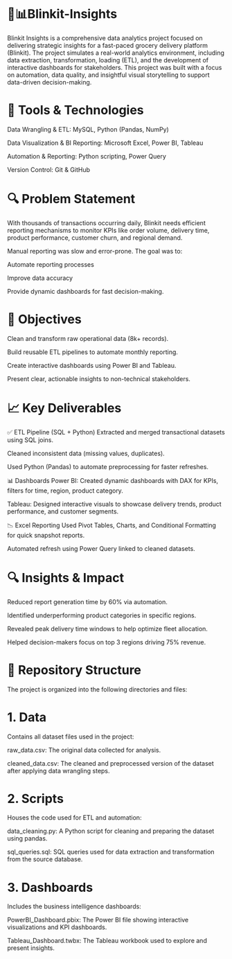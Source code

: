# 🛒📊Blinkit-Insights
Blinkit Insights is a comprehensive data analytics project focused on delivering strategic insights for a fast-paced grocery delivery platform (Blinkit). The project simulates a real-world analytics environment, including data extraction, transformation, loading (ETL), and the development of interactive dashboards for stakeholders. This project was built with a focus on automation, data quality, and insightful visual storytelling to support data-driven decision-making.

# 🧰 Tools & Technologies
Data Wrangling & ETL: MySQL, Python (Pandas, NumPy)

Data Visualization & BI Reporting: Microsoft Excel, Power BI, Tableau

Automation & Reporting: Python scripting, Power Query

Version Control: Git & GitHub

# 🔍 Problem Statement
With thousands of transactions occurring daily, Blinkit needs efficient reporting mechanisms to monitor KPIs like order volume, delivery time, product performance, customer churn, and regional demand.

Manual reporting was slow and error-prone. The goal was to:

Automate reporting processes

Improve data accuracy

Provide dynamic dashboards for fast decision-making.

# 🧪 Objectives
Clean and transform raw operational data (8k+ records).

Build reusable ETL pipelines to automate monthly reporting.

Create interactive dashboards using Power BI and Tableau.

Present clear, actionable insights to non-technical stakeholders.

# 📈 Key Deliverables
✅ ETL Pipeline (SQL + Python)
Extracted and merged transactional datasets using SQL joins.

Cleaned inconsistent data (missing values, duplicates).

Used Python (Pandas) to automate preprocessing for faster refreshes.

📊 Dashboards
Power BI: Created dynamic dashboards with DAX for KPIs, filters for time, region, product category.

Tableau: Designed interactive visuals to showcase delivery trends, product performance, and customer segments.

📉 Excel Reporting
Used Pivot Tables, Charts, and Conditional Formatting for quick snapshot reports.

Automated refresh using Power Query linked to cleaned datasets.

# 🔍 Insights & Impact
Reduced report generation time by 60% via automation.

Identified underperforming product categories in specific regions.

Revealed peak delivery time windows to help optimize fleet allocation.

Helped decision-makers focus on top 3 regions driving 75% revenue.

# 📁 Repository Structure
The project is organized into the following directories and files:

# 1. Data
Contains all dataset files used in the project:

raw_data.csv: The original data collected for analysis.

cleaned_data.csv: The cleaned and preprocessed version of the dataset after applying data wrangling steps.

# 2. Scripts
Houses the code used for ETL and automation:

data_cleaning.py: A Python script for cleaning and preparing the dataset using pandas.

sql_queries.sql: SQL queries used for data extraction and transformation from the source database.

# 3. Dashboards
Includes the business intelligence dashboards:

PowerBI_Dashboard.pbix: The Power BI file showing interactive visualizations and KPI dashboards.

Tableau_Dashboard.twbx: The Tableau workbook used to explore and present insights.


